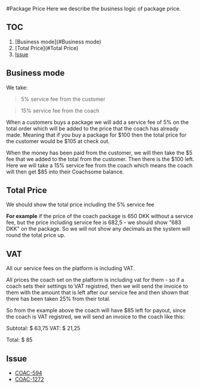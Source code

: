 #Package Price
Here we describe the business logic of package price.

## TOC
1. [Business mode](#Business mode)
2. [Total Price](#Total Price)
3. [Issue](#Issue)

## Business mode


We take:
> 5% service fee from the customer

> 15% service fee from the coach

When a customers buys a package we will add a service fee of 5% on the total order which will be added to the price that the coach has already made. Meaning that if you buy a package for $100 then the total price for the customer would be $105 at check out.

When the money has been paid from the customer, we will then take the $5 fee that we added to the total from the customer. Then there is the $100 left. Here we will take a 15% service fee from the coach which means the coach will then get $85 into their Coachsome balance.

## Total Price
We should show the total price including the 5% service fee

**For example**
if the price of the coach package is 650 DKK without a service fee, but the price including service fee is 682,5 -
we should show "683 DKK" on the package. So we will not show any decimals as the system will round the total price up.


## VAT

All our service fees on the platform is including VAT.

All prices the coach set on the platform is including vat for them - so if a coach sets their settings to VAT registred, then we will send the invoice to them with the amount that is left after our service fee and then shown that there has been taken 25% from their total.

So from the example above the coach will have $85 left for payout, since the coach is VAT registred, we will send an invoice to the coach like this:

Subtotal: $ 63,75
VAT: $ 21,25

Total: $ 85
## Issue
- [COAC-594](https://tikweb.atlassian.net/browse/COAC-594)
- [COAC-1272](https://tikweb.atlassian.net/browse/COAC-1272)
